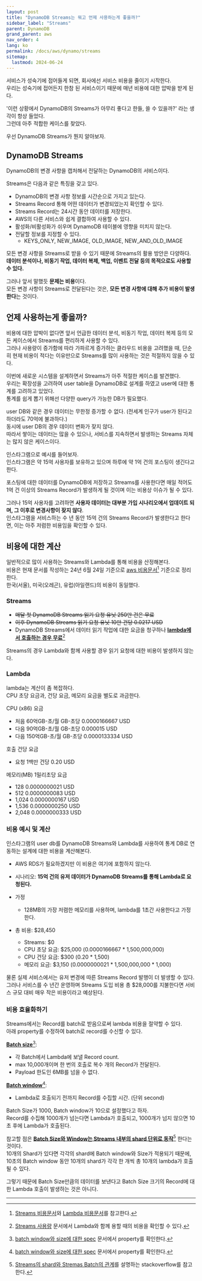 ```yaml
---
layout: post
title: "DynamoDB Streams는 뭐고 언제 사용하는게 좋을까?"
sidebar_label: "Streams"
parent: DynamoDB
grand_parent: aws
nav_order: 4
lang: ko
permalink: /docs/aws/dynamo/streams
sitemap:
  lastmod: 2024-06-24
---
```


서비스가 성숙기에 접어들게 되면, 회사에선 서비스 비용을 줄이기 시작한다.  
우리는 성숙기에 접어든지 한참 된 서비스이기 때문에 매년 비용에 대한 압박을 받게 된다.

'이런 상황에서 DynamoDB의 Streams가 아무리 좋다고 한들, 쓸 수 있을까?' 라는 생각이 항상 들었다.  
그런데 아주 적합한 케이스를 찾았다.

우선 DynamoDB Streams가 뭔지 알아보자.


## DynamoDB Streams

DynamoDB의 변경 사항을 캡처해서 전달하는 DynamoDB의 서비스이다.  

Streams은 다음과 같은 특징을 갖고 있다.
- DynamoDB의 변경 사항 정보를 시간순으로 가지고 있는다.
- Streams Record 통해 어떤 데이터가 변경되었는지 확인할 수 있다.
- Streams Record는 24시간 동안 데이터를 저장한다.
- AWS의 다른 서비스와 쉽게 결합하여 사용할 수 있다.
- 활성화/비활성화가 쉬우며 DynamoDB 테이블에 영향을 미치지 않는다.
- 전달할 정보를 지정할 수 있다.
  - KEYS_ONLY, NEW_IMAGE, OLD_IMAGE, NEW_AND_OLD_IMAGE 

모든 변경 사항을 Streams로 받을 수 있기 때문에 Streams의 활용 방안은 다양하다.  
**데이터 분석이나, 비동기 작업, 데이터 복제, 백업, 이벤트 전달 등의 목적으로도 사용할 수 있다.**  

그러나 앞서 말했듯 **문제는 비용**이다.  
모든 변경 사항이 Streams로 전달된다는 것은, **모든 변경 사항에 대해 추가 비용이 발생한다**는 것이다.  


## 언제 사용하는게 좋을까?

비용에 대한 압박이 없다면 앞서 언급한 데이터 분석, 비동기 작업, 데이터 복제 등의 모든 케이스에서 Streams를 편리하게 사용할 수 있다.  
그러나 사용량이 증가함에 따라 가파르게 증가하는 클라우드 비용을 고려했을 때, 단순히 현재 비용이 적다는 이유만으로 Streams를 많이 사용하는 것은 적절하지 않을 수 있다.  

이번에 새로운 시스템을 설계하면서 Streams가 아주 적절한 케이스를 발견했다.   
우리는 확장성을 고려하여 user table을 DynamoDB로 설계를 하였고 user에 대한 통계를 고려하고 있었다.  
통계를 쉽게 뽑기 위해선 다양한 query가 가능한 DB가 필요했다.

user DB와 같은 경우 데이터는 무한정 증가할 수 없다. (전세계 인구가 user가 된다고 하더라도 70억에 불과하다.)  
동시에 user DB의 경우 데이터 변화가 잦지 않다.  
따라서 쌓이는 데이터는 많을 수 있으나, 서비스를 지속하면서 발생하는 Streams 자체는 많지 않은 케이스이다.  


인스타그램으로 예시를 들어보자.  
인스타그램은 약 15억 사용자를 보유하고 있으며 하루에 약 1억 건의 포스팅이 생긴다고 한다.  

포스팅에 대한 데이터를 DynamoDB에 저장하고 Streams를 사용한다면 매일 적어도 1억 건 이상의 Streams Record가 발생하게 될 것이며 이는 비용상 이슈가 될 수 있다. 

그러나 15억 사용자를 고려하면 **사용자 데이터는 대부분 가입 시나리오에서 업데이트 되며, 그 이후로 변경사항이 잦지 않다**.  
인스타그램을 서비스하는 수 년 동안 15억 건의 Streams Record가 발생한다고 한다면, 이는 아주 저렴한 비용임을 확인할 수 있다.


## 비용에 대한 계산

일반적으로 많이 사용하는 Streams와 Lambda를 통해 비용을 산정해본다.  
비용은 현재 문서를 작성하는 24년 6월 24일 기준으로 <u>aws 비용문서</u>[^1] 기준으로 정리한다.  
한국(서울), 미국(오레곤), 유럽(아일랜드)의 비용이 동일했다.

### Streams

- ~~매달 첫 DynamoDB Streams 읽기 요청 유닛 250만 건은 무료~~
- ~~이후 DynamoDB Streams 읽기 요청 유닛 10만 건당 0.0217 USD~~
- DynamoDB Streams에서 데이터 읽기 작업에 대한 요금을 청구하나 **<u>lambda에서 호출하는 경우 무료</u>**[^2]

Streams의 경우 Lambda와 함께 사용할 경우 읽기 요청에 대한 비용이 발생하지 않는다.  

### Lambda

lambda는 계산이 좀 복잡하다.  
CPU 초당 요금과, 건당 요금, 메모리 요금을 별도로 과금한다.  

CPU (x86) 요금
- 처음 60억GB-초/월  GB-초당 0.0000166667 USD 
- 다음 90억GB-초/월  GB-초당 0.000015 USD
- 다음 150억GB-초/월 GB-초당 0.0000133334 USD

호출 건당 요금
- 요청 1백만 건당 0.20 USD

메모리(MB) 1밀리초당 요금
- 128     0.0000000021 USD
- 512     0.0000000083 USD
- 1,024   0.0000000167 USD
- 1,536   0.0000000250 USD
- 2,048   0.0000000333 USD


### 비용 예시 및 계산

인스타그램의 user db를 DynamoDB Streams와 Lambda를 사용하여 통계 DB로 연동하는 설계에 대한 비용을 계산해본다.
- AWS RDS가 필요하겠지만 이 비용은 여기에 포함하지 않는다.

- 시나리오: **15억 건의 유저 데이터가 DynamoDB Streams를 통해 Lambda로 요청된다.**
- 가정
  - 128MB의 가장 저렴한 메모리를 사용하며, lambda를 1초간 사용한다고 가정한다.

- 총 비용: $28,450
  - Streams: $0
  - CPU 초당 요금: $25,000 (0.0000166667 * 1,500,000,000)
  - CPU 건당 요금: $300 (0.20 * 1,500)
  - 메모리 요금: $3,150 (0.0000000021 * 1,500,000,000 * 1,000)

물론 실제 서비스에서는 유저 변경에 따른 Streams Record 발행이 더 발생할 수 있다.  
그러나 서비스를 수 년간 운영하며 Streams 도입 비용 총 $28,000를 지불한다면 서비스 규모 대비 매우 작은 비용이라고 예상된다.


### 비용 효율화하기

Streams에서는 Record를 batch로 받음으로써 lambda 비용을 절약할 수 있다.  
아래 property를 수정하여 batch로 record를 수신할 수 있다.

**<u>Batch size</u>**[^3]:  
- 각 Batch에서 Lambda에 보낼 Record count.
- max 10,000개이며 한 번의 호출로 복수 개의 Record가 전달된다.
- Payload 한도인 6MB를 넘을 수 없다.

**<u>Batch window</u>**[^3]:  
- Lambda로 호출되기 전까지 Record를 수집할 시간. (단위 second)

Batch Size가 1000, Batch window가 10으로 설정했다고 하자.    
Record를 수집해 1000개가 넘는다면 Lambda가 호출되고, 1000개가 넘지 않으면 10초 후에 Lambda가 호출된다.


참고할 점은 **<u>Batch Size와 Window는 Streams 내부의 shard 단위로 동작</u>**[^4] 한다는 것이다.  
10개의 Shard가 있다면 각각의 shard에 Batch window와 Size가 적용되기 때문에, 10초의 Batch window 동안 10개의 shard가 각각 한 개씩 총 10개의 lambda가 호출될 수 있다.  

그렇기 때문에 Batch Size만큼의 데이터를 보낸다고 Batch Size 크기의 Record에 대한 Lambda 호출이 발생하는 것은 아니다.


---

[^1]: [Streams 비용문서](https://aws.amazon.com/ko/dynamodb/pricing/provisioned/)와 [Lambda 비용문서](https://aws.amazon.com/ko/lambda/pricing/)를 참고한다.
[^2]: [Streams 사용량](https://docs.aws.amazon.com/ko_kr/amazondynamodb/latest/developerguide/CostOptimization_StreamsUsage.html) 문서에서 Lambda와 함께 용할 때의 비용을 확인할 수 있다.
[^3]: [batch window와 size에 대한 spec](https://docs.aws.amazon.com/lambda/latest/dg/with-ddb.html#services-dynamodb-eventsourcemapping) 문서에서 property를 확인한다.
[^4]: [Streams의 shard와 Stremas Batch의 관계](https://stackoverflow.com/questions/75448464/dynamodb-streams-small-number-of-items-per-batch)를 설명하는 stackoverflow를 참고한다.  